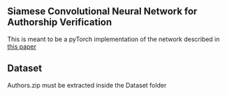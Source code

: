 ## Siamese Convolutional Neural Network for Authorship Verification

This is meant to be a pyTorch implementation of the network described in [this paper](http://cs231n.stanford.edu/reports/2017/pdfs/801.pdf)

## Dataset

Authors.zip must be extracted inside the Dataset folder
